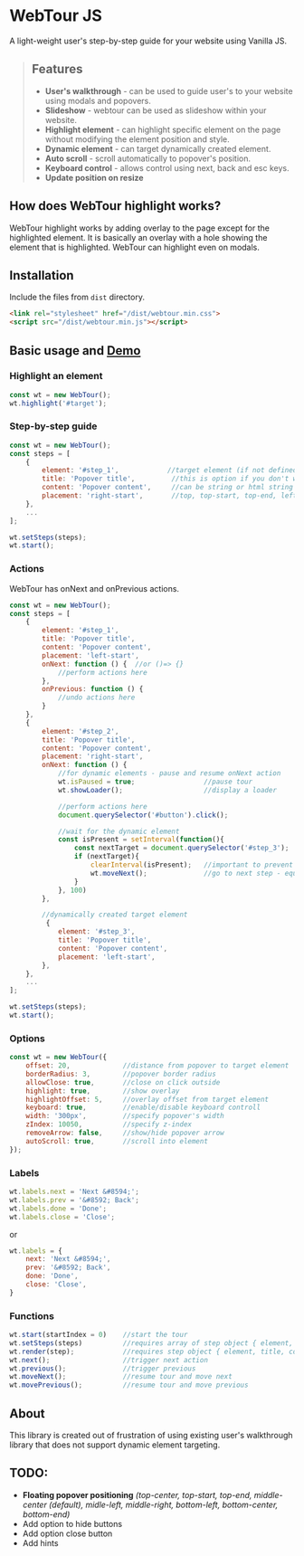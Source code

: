 # WebTour JS

A light-weight user's step-by-step guide for your website using Vanilla JS. 

> ## Features
>
> - **User's walkthrough** - can be used to guide user's to your website using modals and popovers.
> - **Slideshow** - webtour can be used as slideshow within your website.
> - **Highlight element** - can highlight specific element on the page without modifying the element position and style.
> - **Dynamic element** - can target dynamically created element.
> - **Auto scroll** - scroll automatically to popover's position.
> - **Keyboard control** - allows control using next, back and esc keys.
> - **Update position on resize**

## How does WebTour highlight works?

WebTour highlight works by adding overlay to the page except for the highlighted element. It is basically an overlay with a hole showing the element that is highlighted. WebTour can highlight even on modals.

## Installation

Include the files from `dist` directory.
```html
<link rel="stylesheet" href="/dist/webtour.min.css">
<script src="/dist/webtour.min.js"></script>
```

## Basic usage and [Demo](https://votch18.github.io/webtour.js/)

### Highlight an element

```javascript
const wt = new WebTour();
wt.highlight('#target');
```

### Step-by-step guide

```javascript
const wt = new WebTour();
const steps = [
    {
        element: '#step_1',            //target element (if not defined then the popover will act like a modal at the center of the screen)
        title: 'Popover title',         //this is option if you don't want to add title
        content: 'Popover content',     //can be string or html string
        placement: 'right-start',       //top, top-start, top-end, left, left-start, left-end, right, right-start, right-end, bottom, bottom-start, bottom-end
    },
    ...
];

wt.setSteps(steps);
wt.start();
```

### Actions

WebTour has onNext and onPrevious actions.

```javascript
const wt = new WebTour();
const steps = [
    {
        element: '#step_1',           
        title: 'Popover title',        
        content: 'Popover content',     
        placement: 'left-start',     
        onNext: function () {  //or ()=> {}
            //perform actions here
        },
        onPrevious: function () {
            //undo actions here
        }
    },    
    {
        element: '#step_2',           
        title: 'Popover title',        
        content: 'Popover content',     
        placement: 'right-start',     
        onNext: function () { 
            //for dynamic elements - pause and resume onNext action
            wt.isPaused = true;                 //pause tour
            wt.showLoader();                    //display a loader

            //perform actions here
            document.querySelector('#button').click();

            //wait for the dynamic element 
            const isPresent = setInterval(function(){
                const nextTarget = document.querySelector('#step_3');
                if (nextTarget){
                    clearInterval(isPresent);   //important to prevent your tour to not iterate until end
                    wt.moveNext();              //go to next step - equivalent to  wt.isPuased = false; wt.next();
                }
            }, 100)
        },

        //dynamically created target element
         {
            element: '#step_3',           
            title: 'Popover title',        
            content: 'Popover content',     
            placement: 'left-start',    
        },
    },
    ...
];

wt.setSteps(steps);
wt.start();
```

### Options

```javascript
const wt = new WebTour({
    offset: 20,             //distance from popover to target element
    borderRadius: 3,        //popover border radius
    allowClose: true,       //close on click outside
    highlight: true,        //show overlay
    highlightOffset: 5,     //overlay offset from target element
    keyboard: true,         //enable/disable keyboard controll
    width: '300px',         //specify popover's width
    zIndex: 10050,          //specify z-index 
    removeArrow: false,     //show/hide popover arrow
    autoScroll: true,       //scroll into element
});
```

### Labels

```javascript
wt.labels.next = 'Next &#8594;';
wt.labels.prev = '&#8592; Back';
wt.labels.done = 'Done';
wt.labels.close = 'Close';
```
or
```javascript
wt.labels = {
    next: 'Next &#8594;',
    prev: '&#8592; Back',
    done: 'Done',
    close: 'Close',
}
```

### Functions

```javascript
wt.start(startIndex = 0)    //start the tour
wt.setSteps(steps)          //requires array of step object { element, title, content, placement } - provide one option
wt.render(step);            //requires step object { element, title, content, placement } - provide one option
wt.next();                  //trigger next action
wt.previous();              //trigger previous
wt.moveNext();              //resume tour and move next
wt.movePrevious();          //resume tour and move previous
```

## About

This library is created out of frustration of using existing user's walkthrough library that does not support dynamic element targeting. 

## TODO:

- **Floating popover positioning** *(top-center, top-start, top-end, middle-center (default), midle-left, middle-right, bottom-left, bottom-center, bottom-end)*
- Add option to hide buttons
- Add option close button
- Add hints









